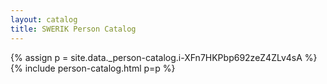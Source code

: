 ```yaml
---
layout: catalog
title: SWERIK Person Catalog
---
```

{% assign p = site.data._person-catalog.i-XFn7HKPbp692zeZ4ZLv4sA %}
{% include person-catalog.html p=p %}

